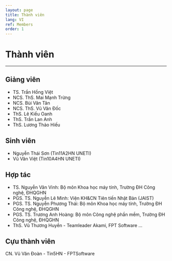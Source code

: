 ```yaml
---
layout: page
title: Thành viên
lang: VI
ref: Members
order: 1
---
```

# Thành viên
---

## Giảng viên 
* TS. Trần Hồng Việt
* NCS. ThS. Mai Mạnh Trừng
* NCS. Bùi Văn Tân
* NCS. ThS. Vũ Văn Đốc
* ThS. Lê Kiều Oanh
* ThS. Trần Lan Anh
* ThS. Lương Thảo Hiếu

## Sinh viên
* Nguyễn Thái Sơn (Tin11A2HN UNETI)
* Vũ Văn Việt (Tin10A4HN UNETI)


## Hợp tác
* TS. Nguyễn Văn Vinh: Bộ môn Khoa học máy tính, Trường ĐH Công nghệ, ĐHQGHN
* PGS. TS. Nguyễn Lê Minh: Viện KH&CN Tiên tiến Nhật Bản (JAIST)
* PGS. TS. Nguyễn Phương Thái: Bộ môn Khoa học máy tính, Trường ĐH Công nghệ, ĐHQGHN
* PGS. TS. Trương Anh Hoàng: Bộ môn Công nghệ phần mềm, Trường ĐH Công nghệ, ĐHQGHN
* ThS. Vũ Thương Huyền - Teamleader Akami, FPT Software
...

## Cựu thành viên
CN. Vũ Văn Đoàn - Tin5HN - FPTSoftware


